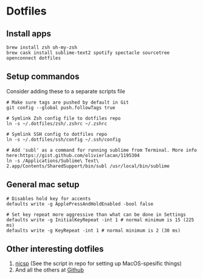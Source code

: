 # Dotfiles

## Install apps
```
brew install zsh oh-my-zsh
brew cask install sublime-text2 spotify spectacle sourcetree openconnect dotfiles
```

## Setup commandos 
Consider adding these to a separate scripts file

```
# Make sure tags are pushed by default in Git
git config --global push.followTags true

# Symlink Zsh config file to dotfiles repo
ln -s ~/.dotfiles/zsh/.zshrc ~/.zshrc

# Symlink SSH config to dotfiles repo
ln -s ~/.dotfiles/ssh/config ~/.ssh/config

# Add 'subl' as a command for running sublime from Terminal. More info here:https://gist.github.com/olivierlacan/1195304
ln -s /Applications/Sublime\ Text\ 2.app/Contents/SharedSupport/bin/subl /usr/local/bin/sublime

```

## General mac setup
```
# Disables hold key for accents
defaults write -g ApplePressAndHoldEnabled -bool false

# Set key repeat more aggressive than what can be done in Settings
defaults write -g InitialKeyRepeat -int 1 # normal minimum is 15 (225 ms)
defaults write -g KeyRepeat -int 1 # normal minimum is 2 (30 ms)
```

## Other interesting dotfiles
1. [nicsp](https://github.com/nicksp/dotfiles/blob/master/osx/set-defaults.sh) (See the script in repo for setting up MacOS-spesific things)
1. And all the others at [Github](https://dotfiles.github.io/)
